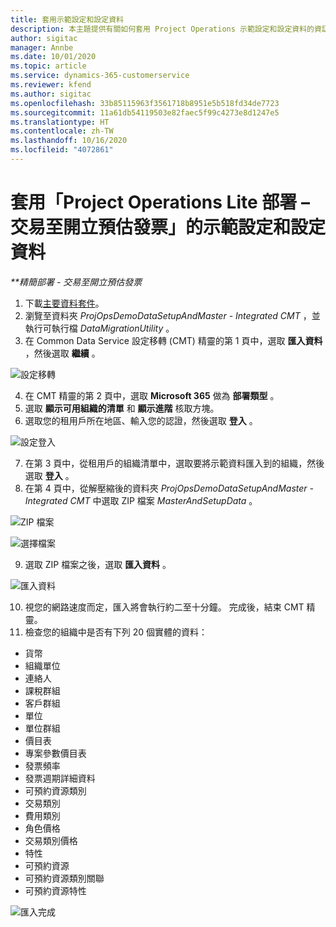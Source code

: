 ```yaml
---
title: 套用示範設定和設定資料
description: 本主題提供有關如何套用 Project Operations 示範設定和設定資料的資訊。
author: sigitac
manager: Annbe
ms.date: 10/01/2020
ms.topic: article
ms.service: dynamics-365-customerservice
ms.reviewer: kfend
ms.author: sigitac
ms.openlocfilehash: 33b85115963f3561718b8951e5b518fd34de7723
ms.sourcegitcommit: 11a61db54119503e82faec5f99c4273e8d1247e5
ms.translationtype: HT
ms.contentlocale: zh-TW
ms.lasthandoff: 10/16/2020
ms.locfileid: "4072861"
---
```

# <a name="apply-demo-setup-and-configuration-data-for-project-operations-lite-deployment---deal-to-proforma-invoicing"></a>套用「Project Operations Lite 部署 – 交易至開立預估發票」的示範設定和設定資料

_**精簡部署 - 交易至開立預估發票_

1. 下載[主要資料套件](https://download.microsoft.com/download/3/4/1/341bf279-a64f-4baa-af31-ce624859b518/ProjOpsSampleSetupData%20-%20CE%20only%20CMT.zip)。 
2. 瀏覽至資料夾 *ProjOpsDemoDataSetupAndMaster - Integrated CMT* ，並執行可執行檔 *DataMigrationUtility* 。
3. 在 Common Data Service 設定移轉 (CMT) 精靈的第 1 頁中，選取 **匯入資料** ，然後選取 **繼續** 。

![設定移轉](./media/1ConfigurationMigration.png)

4. 在 CMT 精靈的第 2 頁中，選取 **Microsoft 365** 做為 **部署類型** 。
5. 選取 **顯示可用組織的清單** 和 **顯示進階** 核取方塊。
6. 選取您的租用戶所在地區、輸入您的認證，然後選取 **登入** 。

![設定登入](./media/2ConfigurationSignin.png)

7. 在第 3 頁中，從租用戶的組織清單中，選取要將示範資料匯入到的組織，然後選取 **登入** 。
8. 在第 4 頁中，從解壓縮後的資料夾 *ProjOpsDemoDataSetupAndMaster - Integrated CMT* 中選取 ZIP 檔案 *MasterAndSetupData* 。

![ZIP 檔案](./media/3ZipFile.png)

![選擇檔案](./media/4SelectAFile.png)

9. 選取 ZIP 檔案之後，選取 **匯入資料** 。

![匯入資料](./media/5ImportData.png)

10. 視您的網路速度而定，匯入將會執行約二至十分鐘。 完成後，結束 CMT 精靈。 
11. 檢查您的組織中是否有下列 20 個實體的資料：

- 貨幣
- 組織單位
- 連絡人
- 課稅群組
- 客戶群組
- 單位
- 單位群組
- 價目表
- 專案參數價目表
- 發票頻率
- 發票週期詳細資料
- 可預約資源類別
- 交易類別
- 費用類別
- 角色價格
- 交易類別價格
- 特性
- 可預約資源
- 可預約資源類別關聯
- 可預約資源特性

![匯入完成](./media/6CompleteImport.png)
